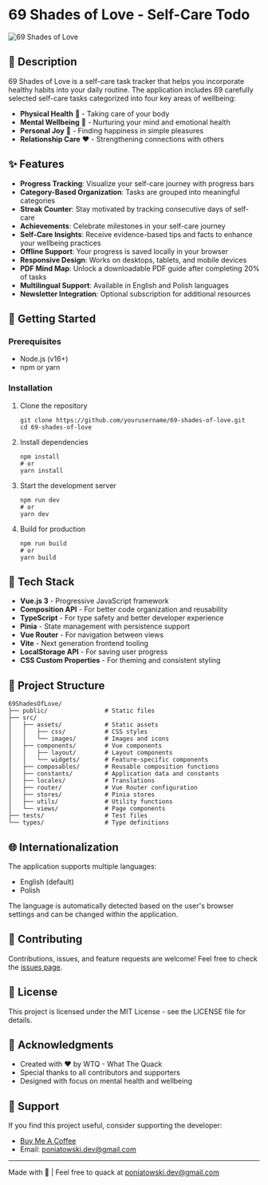 # 69 Shades of Love - Self-Care Todo

![69 Shades of Love](https://tiptopjar.com/proDucktive/preview.jpg)

## 📝 Description

69 Shades of Love is a self-care task tracker that helps you incorporate healthy habits into your daily routine. The application includes 69 carefully selected self-care tasks categorized into four key areas of wellbeing:

- **Physical Health** 💪 - Taking care of your body
- **Mental Wellbeing** 🧠 - Nurturing your mind and emotional health
- **Personal Joy** 🌈 - Finding happiness in simple pleasures
- **Relationship Care** ❤️ - Strengthening connections with others

## ✨ Features

- **Progress Tracking**: Visualize your self-care journey with progress bars
- **Category-Based Organization**: Tasks are grouped into meaningful categories
- **Streak Counter**: Stay motivated by tracking consecutive days of self-care
- **Achievements**: Celebrate milestones in your self-care journey
- **Self-Care Insights**: Receive evidence-based tips and facts to enhance your wellbeing practices
- **Offline Support**: Your progress is saved locally in your browser
- **Responsive Design**: Works on desktops, tablets, and mobile devices
- **PDF Mind Map**: Unlock a downloadable PDF guide after completing 20% of tasks
- **Multilingual Support**: Available in English and Polish languages
- **Newsletter Integration**: Optional subscription for additional resources

## 🚀 Getting Started

### Prerequisites

- Node.js (v16+)
- npm or yarn

### Installation

1. Clone the repository
   ```
   git clone https://github.com/yourusername/69-shades-of-love.git
   cd 69-shades-of-love
   ```

2. Install dependencies
   ```
   npm install
   # or
   yarn install
   ```

3. Start the development server
   ```
   npm run dev
   # or
   yarn dev
   ```

4. Build for production
   ```
   npm run build
   # or
   yarn build
   ```

## 🧰 Tech Stack

- **Vue.js 3** - Progressive JavaScript framework
- **Composition API** - For better code organization and reusability
- **TypeScript** - For type safety and better developer experience
- **Pinia** - State management with persistence support
- **Vue Router** - For navigation between views
- **Vite** - Next generation frontend tooling
- **LocalStorage API** - For saving user progress
- **CSS Custom Properties** - For theming and consistent styling

## 📂 Project Structure

```
69ShadesOfLove/
├── public/                # Static files
├── src/
│   ├── assets/            # Static assets
│   │   ├── css/           # CSS styles
│   │   └── images/        # Images and icons
│   ├── components/        # Vue components
│   │   ├── layout/        # Layout components
│   │   └── widgets/       # Feature-specific components
│   ├── composables/       # Reusable composition functions
│   ├── constants/         # Application data and constants
│   ├── locales/           # Translations
│   ├── router/            # Vue Router configuration
│   ├── stores/            # Pinia stores
│   ├── utils/             # Utility functions
│   └── views/             # Page components
├── tests/                 # Test files
└── types/                 # Type definitions
```

## 🌐 Internationalization

The application supports multiple languages:

- English (default)
- Polish

The language is automatically detected based on the user's browser settings and can be changed within the application.

## 🤝 Contributing

Contributions, issues, and feature requests are welcome! Feel free to check the [issues page](https://github.com/yourusername/69-shades-of-love/issues).

## 📄 License

This project is licensed under the MIT License - see the LICENSE file for details.

## 👏 Acknowledgments

- Created with ❤️ by WTQ - What The Quack
- Special thanks to all contributors and supporters
- Designed with focus on mental health and wellbeing

## 🦆 Support

If you find this project useful, consider supporting the developer:

- [Buy Me A Coffee](https://tiptopjar.com/proDucktive)
- Email: poniatowski.dev@gmail.com

---

Made with 💜 | Feel free to quack at poniatowski.dev@gmail.com